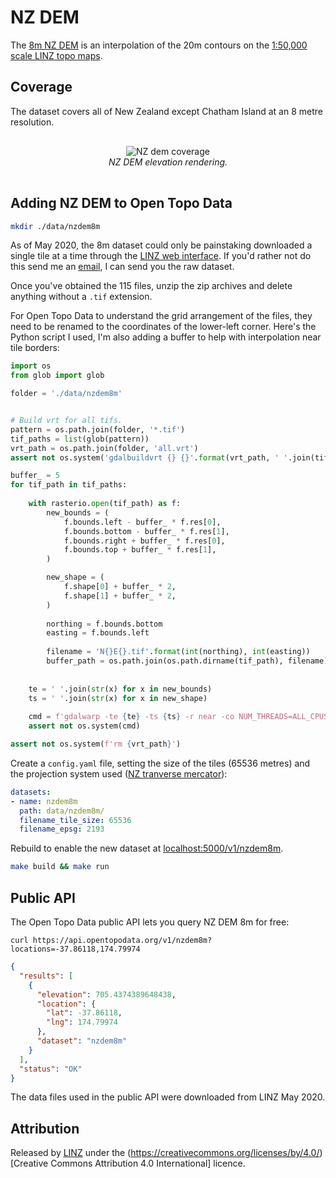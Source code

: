 # NZ DEM

The [8m NZ DEM](https://data.linz.govt.nz/layer/51768-nz-8m-digital-elevation-model-2012/) is an interpolation of the 20m contours on the [1:50,000 scale LINZ topo maps](https://data.linz.govt.nz/layer/50768-nz-contours-topo-150k/).

## Coverage

The dataset covers all of New Zealand except Chatham Island at an 8 metre resolution.

<p style="text-align:center; padding: 1rem 0">
  <img src="/img/nzdem.png" alt="NZ dem coverage">
  <br>
  <em>NZ DEM elevation rendering.</em>
</p>


## Adding NZ DEM to Open Topo Data


```bash
mkdir ./data/nzdem8m
```


As of May 2020, the 8m dataset could only be painstaking downloaded a single tile at a time through the [LINZ web interface](https://data.linz.govt.nz/layer/51768-nz-8m-digital-elevation-model-2012/). If you'd rather not do this send me an [email](mailto:andrew@opentopodata.org), I can send you the raw dataset.

Once you've obtained the 115 files, unzip the zip archives and delete anything without a `.tif` extension. 

For Open Topo Data to understand the grid arrangement of the files, they need to be renamed to the coordinates of the lower-left corner. Here's the Python script I used, I'm also adding a buffer to help with interpolation near tile borders:

```python
import os
from glob import glob

folder = './data/nzdem8m'


# Build vrt for all tifs.
pattern = os.path.join(folder, '*.tif')
tif_paths = list(glob(pattern))
vrt_path = os.path.join(folder, 'all.vrt')
assert not os.system('gdalbuildvrt {} {}'.format(vrt_path, ' '.join(tif_paths)))

buffer_ = 5
for tif_path in tif_paths:
    
    with rasterio.open(tif_path) as f:
        new_bounds = (
            f.bounds.left - buffer_ * f.res[0],
            f.bounds.bottom - buffer_ * f.res[1],
            f.bounds.right + buffer_ * f.res[0],
            f.bounds.top + buffer_ * f.res[1],
        )

        new_shape = (
            f.shape[0] + buffer_ * 2,
            f.shape[1] + buffer_ * 2,
        )
    
        northing = f.bounds.bottom
        easting = f.bounds.left
        
        filename = 'N{}E{}.tif'.format(int(northing), int(easting))
        buffer_path = os.path.join(os.path.dirname(tif_path), filename)
        
    
    te = ' '.join(str(x) for x in new_bounds)
    ts = ' '.join(str(x) for x in new_shape)
    
    cmd = f'gdalwarp -te {te} -ts {ts} -r near -co NUM_THREADS=ALL_CPUS -co COMPRESS=DEFLATE -co PREDICTOR=3 {vrt_path} {buffer_path}'
    assert not os.system(cmd)

assert not os.system(f'rm {vrt_path}')
```

Create a `config.yaml` file, setting the size of the tiles (65536 metres) and the projection system used ([NZ tranverse mercator](https://spatialreference.org/ref/epsg/nzgd2000-new-zealand-transverse-mercator-2000/)):

```yaml
datasets:
- name: nzdem8m
  path: data/nzdem8m/
  filename_tile_size: 65536
  filename_epsg: 2193
```


Rebuild to enable the new dataset at [localhost:5000/v1/nzdem8m](http://localhost:5000/v1/nzdem8m?locations=37.653512,-119.410503).

```bash
make build && make run
```


## Public API

The Open Topo Data public API lets you query NZ DEM 8m for free:

```
curl https://api.opentopodata.org/v1/nzdem8m?locations=-37.86118,174.79974

```

```json
{
  "results": [
    {
      "elevation": 705.4374389648438, 
      "location": {
        "lat": -37.86118, 
        "lng": 174.79974
      },
      "dataset": "nzdem8m"
    }
  ], 
  "status": "OK"
}
```

The data files used in the public API were downloaded from LINZ May 2020.


## Attribution 

Released by [LINZ](https://www.linz.govt.nz/) under the (https://creativecommons.org/licenses/by/4.0/)[Creative Commons Attribution 4.0 International] licence.